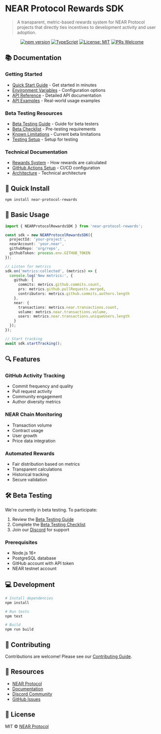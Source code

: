 # NEAR Protocol Rewards SDK

> A transparent, metric-based rewards system for NEAR Protocol projects that directly ties incentives to development activity and user adoption.

<div align="center">
  
  [![npm version](https://badge.fury.io/js/near-protocol-rewards.svg)](https://badge.fury.io/js/near-protocol-rewards)
  [![TypeScript](https://img.shields.io/badge/TypeScript-5.0-blue.svg)](https://www.typescriptlang.org/)
  [![License: MIT](https://img.shields.io/badge/License-MIT-yellow.svg)](https://opensource.org/licenses/MIT)
  [![PRs Welcome](https://img.shields.io/badge/PRs-welcome-brightgreen.svg)](CONTRIBUTING.md)

</div>

## 📚 Documentation

### Getting Started

- [Quick Start Guide](docs/quick-start.md) - Get started in minutes
- [Environment Variables](docs/environment-variables.md) - Configuration options
- [API Reference](docs/api-reference.md) - Detailed API documentation
- [API Examples](docs/api-examples.md) - Real-world usage examples

### Beta Testing Resources

- [Beta Testing Guide](docs/beta-testing.md) - Guide for beta testers
- [Beta Checklist](docs/beta-checklist.md) - Pre-testing requirements
- [Known Limitations](docs/quick-start.md#known-limitations-beta) - Current beta limitations
- [Testing Setup](tests/setup.ts) - Setup for testing

### Technical Documentation

- [Rewards System](docs/rewards.md) - How rewards are calculated
- [GitHub Actions Setup](docs/github-actions-setup.md) - CI/CD configuration
- [Architecture](docs/architecture.md) - Technical architecture

## 🚀 Quick Install

```bash
npm install near-protocol-rewards
```

## 🎯 Basic Usage

```typescript
import { NEARProtocolRewardsSDK } from 'near-protocol-rewards';

const sdk = new NEARProtocolRewardsSDK({
  projectId: 'your-project',
  nearAccount: 'your.near',
  githubRepo: 'org/repo',
  githubToken: process.env.GITHUB_TOKEN
});

// Listen for metrics
sdk.on('metrics:collected', (metrics) => {
  console.log('New metrics:', {
    github: {
      commits: metrics.github.commits.count,
      prs: metrics.github.pullRequests.merged,
      contributors: metrics.github.commits.authors.length
    },
    near: {
      transactions: metrics.near.transactions.count,
      volume: metrics.near.transactions.volume,
      users: metrics.near.transactions.uniqueUsers.length
    }
  });
});

// Start tracking
await sdk.startTracking();
```

## 🔍 Features

### GitHub Activity Tracking

- Commit frequency and quality
- Pull request activity
- Community engagement
- Author diversity metrics

### NEAR Chain Monitoring

- Transaction volume
- Contract usage
- User growth
- Price data integration

### Automated Rewards

- Fair distribution based on metrics
- Transparent calculations
- Historical tracking
- Secure validation

## 🛠️ Beta Testing

We're currently in beta testing. To participate:

1. Review the [Beta Testing Guide](docs/beta-testing.md)
2. Complete the [Beta Testing Checklist](docs/beta-checklist.md)
3. Join our [Discord](https://near.chat) for support

### Prerequisites

- Node.js 16+
- PostgreSQL database
- GitHub account with API token
- NEAR testnet account

## 💻 Development

```bash
# Install dependencies
npm install

# Run tests
npm test

# Build
npm run build
```

## 🤝 Contributing

Contributions are welcome! Please see our [Contributing Guide](CONTRIBUTING.md).

## 🔗 Resources

- [NEAR Protocol](https://near.org)
- [Documentation](https://docs.near.org)
- [Discord Community](https://near.chat)
- [GitHub Issues](https://github.com/near/protocol-rewards/issues)

## 📄 License

MIT © [NEAR Protocol](LICENSE)
